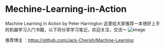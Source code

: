 # Mechine-Learning-in-Action
Machine Learning in Action   by Peter Harrington
这里给大家推荐一本很好上手的机器学习入门书籍，以下将分享学习笔记，欢迎关注，交流～
![image](https://user-images.githubusercontent.com/92925364/220839504-a16b7397-08d0-4614-80a7-ec9b5c36cbec.png)

推荐博主 ：https://github.com/Jack-Cherish/Machine-Learning


